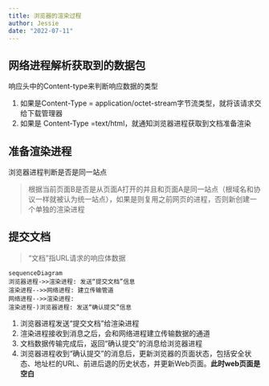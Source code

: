 ```yaml
---
title: 浏览器的渲染过程
author: Jessie
date: "2022-07-11"
---
```


## 网络进程解析获取到的数据包

响应头中的Content-type来判断响应数据的类型

1. 如果是Content-Type = application/octet-stream字节流类型，就将该请求交给下载管理器
2. 如果是 Content-Type =text/html，就通知浏览器进程获取到文档准备渲染

## 准备渲染进程

浏览器进程判断是否是同一站点
>根据当前页面B是否是从页面A打开的并且和页面A是同一站点（根域名和协议一样就被认为统一站点），如果是则复用之前网页的进程，否则新创建一个单独的渲染进程

## 提交文档

>“文档”指URL请求的响应体数据

```mermaid
sequenceDiagram
浏览器进程->>渲染进程: 发送“提交文档”信息
渲染进程-->>网络进程: 建立传输管道
网络进程-->>渲染进程: 
渲染进程-)浏览器进程: 发送“确认提交”信息
```

1. 浏览器进程发送“提交文档”给渲染进程
2. 渲染进程接收到消息之后，会和网络进程建立传输数据的通道
3. 文档数据传输完成后，返回“确认提交”的消息给浏览器进程
4. 浏览器进程收到“确认提交”的消息后，更新浏览器的页面状态，包括安全状态、地址栏的URL、前进后退的历史状态，并更新Web页面。**此时web页面是空白** 